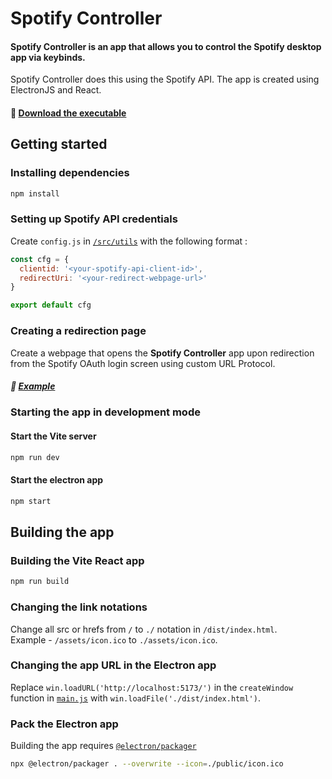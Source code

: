 # Spotify Controller
#### Spotify Controller is an app that allows you to control the Spotify desktop app via keybinds.   

Spotify Controller does this using the Spotify API. The app is created using ElectronJS and React.
   
#### 🔗 [Download the executable](https://drive.google.com/file/d/18NLHPsRCbG7X-nZkPR3I9NggSi639z0d/view?usp=drive_link)
## Getting started
### Installing dependencies
```bash
npm install
```
### Setting up Spotify API credentials
Create `config.js` in [`/src/utils`](https://github.com/vedantyadu/spotify-controller/tree/master/src/utils) with the following format :
```js
const cfg = {
  clientid: '<your-spotify-api-client-id>',
  redirectUri: '<your-redirect-webpage-url>'
}

export default cfg
```
### Creating a redirection page
Create a webpage that opens the **Spotify Controller** app upon redirection from the Spotify OAuth login screen using custom URL Protocol.   
##### 🔗 [Example](https://github.com/vedantyadu/spotify-controller-redirect)

### Starting the app in development mode
#### Start the Vite server
```bash
npm run dev
```
#### Start the electron app
```bash
npm start
```

## Building the app
### Building the Vite React app
```bash
npm run build
```
### Changing the link notations
Change all src or hrefs from `/` to `./` notation in `/dist/index.html`.   
Example - `/assets/icon.ico` to `./assets/icon.ico`.

### Changing the app URL in the Electron app
Replace `win.loadURL('http://localhost:5173/')` in the `createWindow` function in [`main.js`](https://github.com/vedantyadu/spotify-controller/blob/master/main.js) with `win.loadFile('./dist/index.html')`.

### Pack the Electron app
Building the app requires [`@electron/packager`](https://www.npmjs.com/package/@electron/packager)    
```bash
npx @electron/packager . --overwrite --icon=./public/icon.ico
```
